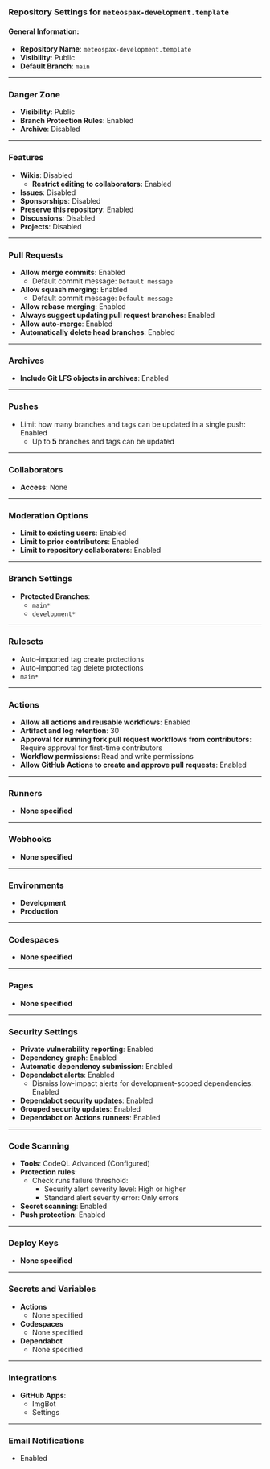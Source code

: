 
### Repository Settings for `meteospax-development.template`

#### **General Information:**

- **Repository Name**: `meteospax-development.template`
- **Visibility**: Public
- **Default Branch**: `main`

---

### **Danger Zone**

- **Visibility**: Public
- **Branch Protection Rules**: Enabled
- **Archive**: Disabled

---

### **Features**

- **Wikis**: Disabled
  - **Restrict editing to collaborators:** Enabled
- **Issues**: Disabled
- **Sponsorships**: Disabled
- **Preserve this repository**: Enabled
- **Discussions**: Disabled
- **Projects**: Disabled

---

### **Pull Requests**

- **Allow merge commits**: Enabled
  - Default commit message: `Default message`
- **Allow squash merging**: Enabled
  - Default commit message: `Default message`
- **Allow rebase merging**: Enabled
- **Always suggest updating pull request branches**: Enabled
- **Allow auto-merge**: Enabled
- **Automatically delete head branches**: Enabled

---

### **Archives**

- **Include Git LFS objects in archives**: Enabled

---

### **Pushes**

- Limit how many branches and tags can be updated in a single push: Enabled
  - Up to **5** branches and tags can be updated

---

### **Collaborators**

- **Access**: None

---

### **Moderation Options**

- **Limit to existing users**: Enabled
- **Limit to prior contributors**: Enabled
- **Limit to repository collaborators**: Enabled

---

### **Branch Settings**

- **Protected Branches**:
  - `main*`
  - `development*`

---

### **Rulesets**

- Auto-imported tag create protections
- Auto-imported tag delete protections
- `main*`

---

### **Actions**

- **Allow all actions and reusable workflows**: Enabled
- **Artifact and log retention**: 30
- **Approval for running fork pull request workflows from contributors**: Require
  approval for first-time contributors
- **Workflow permissions**: Read and write permissions
- **Allow GitHub Actions to create and approve pull requests**: Enabled

---

### **Runners**

- **None specified**

---

### **Webhooks**

- **None specified**

---

### **Environments**

- **Development**
- **Production**

---

### **Codespaces**

- **None specified**

---

### **Pages**

- **None specified**

---

### **Security Settings**

- **Private vulnerability reporting**: Enabled
- **Dependency graph**: Enabled
- **Automatic dependency submission**: Enabled
- **Dependabot alerts**: Enabled
  - Dismiss low-impact alerts for development-scoped dependencies: Enabled
- **Dependabot security updates**: Enabled
- **Grouped security updates**: Enabled
- **Dependabot on Actions runners**: Enabled

---

### **Code Scanning**

- **Tools**: CodeQL Advanced (Configured)
- **Protection rules**:
  - Check runs failure threshold:
    - Security alert severity level: High or higher
    - Standard alert severity error: Only errors
- **Secret scanning**: Enabled
- **Push protection**: Enabled

---

### **Deploy Keys**

- **None specified**

---

### **Secrets and Variables**

- **Actions**
  - None specified
- **Codespaces**
  - None specified
- **Dependabot**
  - None specified

---

### **Integrations**

- **GitHub Apps**:
  - ImgBot
  - Settings

---

### **Email Notifications**

- Enabled
